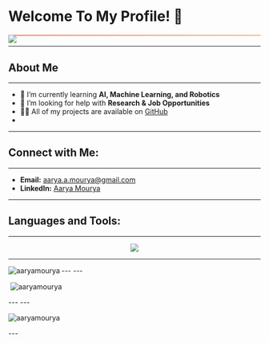 # Welcome To My Profile! 🌟

<!-- Animated typing effect -->
<div style="background: linear-gradient(to right, #ff7e5f, #feb47b); height: 2px; margin: 20px 0;">
    <img src="https://readme-typing-svg.herokuapp.com/?font=Poppins&center=true&duration=2500&vCenter=true&color=%23FFFFFF&size=40&height=100&width=800&lines=Hello!+My+Name's+Aarya+Mourya+👋">
</div>

---

## About Me

---

- 🌱 I’m currently learning **AI, Machine Learning, and Robotics**
- 🤝 I’m looking for help with **Research & Job Opportunities**
- 👨‍💻 All of my projects are available on [GitHub](https://github.com/aaryamourya)
- 
---

## Connect with Me:
---

- **Email:** [aarya.a.mourya@gmail.com](mailto:aarya.a.mourya@gmail.com)
- **LinkedIn:** [Aarya Mourya](https://linkedin.com/in/aarya-mourya)

---

## Languages and Tools:

---

<p align="center">
  <a href="https://skillicons.dev">
    <img src="https://skillicons.dev/icons?i=git,kubernetes,docker,c,vim,autocad,ros,html,css,python,opencv,linux,github,ubuntu,aws,matlab,arduino,unity,kali,fusion" />
  </a>
</p>

---
<p><img align="left" src="https://github-readme-stats.vercel.app/api/top-langs?username=aaryamourya&theme=algolia&show_icons=true&locale=en&layout=compact" alt="aaryamourya" /></p>
---
---
<p>&nbsp;<img align="center" src="https://github-readme-stats.vercel.app/api?username=aaryamourya&theme=algolia&show_icons=true&locale=en&rank_icon=github" alt="aaryamourya" /></p>
---
---
<p><img align="center" src="https://github-readme-streak-stats.herokuapp.com/?user=aaryamourya&theme=algolia" alt="aaryamourya" /></p>
---
